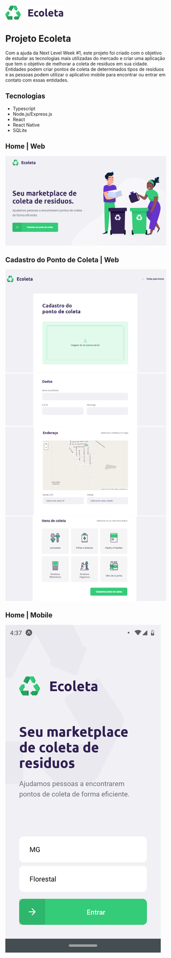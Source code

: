 ![Image description](imgs/logo.png)
# Projeto Ecoleta

Com a ajuda da Next Level Week #1, este projeto foi criado com o objetivo de estudar as tecnologias mais utilizadas do mercado e criar uma aplicação que tem o objetivo de melhorar a coleta de resíduos em sua cidade. Entidades podem criar pontos de coleta de determinados tipos de resíduos e as pessoas podem utilizar o aplicativo mobile para encontrar ou entrar em contato com essas entidades.

## Tecnologias

- Typescript
- Node.js/Express.js
- React
- React Native
- SQLite

## Home | Web

![Image description](imgs/home.png)

## Cadastro do Ponto de Coleta | Web

![Image description](imgs/cadastro-1.png)
![Image description](imgs/cadastro-2.png)
![Image description](imgs/cadastro-3.png)
![Image description](imgs/cadastro-4.png)

## Home | Mobile

![Image description](imgs/mobile-home.png)
